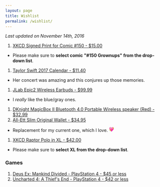 ```yaml
---
layout: page
title: Wishlist
permalink: /wishlist/
---
```


*Last updated on November 14th, 2016*

1. [XKCD Signed Print for Comic #150 - $15.00][xkcd-print]
  - Please make sure to **select comic "#150 Grownups" from the drop-down list**.
1. [Taylor Swift 2017 Calendar - $11.40][tswift-calendar]
  - Her concert was amazing and this conjures up those memories.
1. [JLab Epic2 Wireless Earbuds - $99.99][bluetooth-earbuds]
  - I _really_ like the blue/gray ones.
1. [DKnight MagicBox II Bluetooth 4.0 Portable Wireless speaker (Red) - $32.99][bt-speaker]
1. [All-Ett Slim Original Wallet - $34.95][all-ett]
  - Replacement for my current one, which I love. <img src='/assets/site-heart.webp' width='16' height='16' />
1. [XKCD Raptor Polo in XL - $42.00][xkcd-polo]
  - Please make sure to **select XL from the drop-down list**.

### Games

1. [Deus Ex: Mankind Divided - PlayStation 4 - $45 or less][deus-ex]
1. [Uncharted 4: A Thief's End - PlayStation 4 - $42 or less][uncharted-4]

[bluetooth-earbuds]: https://www.amazon.com/Bluetooth-GUARANTEED-waterproof-high-performance-microphone/dp/B01EZ86SLW
[tr-ps4]: https://www.amazon.com/Rise-Tomb-Raider-Year-Celebration-PlayStation/dp/B013HMN66M
[deus-ex]: https://www.amazon.com/Deus-Ex-Mankind-Divided-PlayStation-4/dp/B00VQZOIAG
[uncharted-4]: https://www.amazon.com/Uncharted-4-Thiefs-End-PlayStation/dp/B00GODZYNA
[mirrors-edge]: https://www.amazon.com/Mirrors-Edge-Catalyst-PlayStation-4/dp/B00ZDYJ9P0
[all-ett]: https://www.all-ett.com/product/slim-original-wallet/
[bt-speaker]: https://www.amazon.com/gp/product/B018WMG5Y2
[xkcd-print]: https://store.xkcd.com/products/signed-prints
[xkcd-polo]: https://store.xkcd.com/products/raptor-polo
[tswift-calendar]: https://www.amazon.com/gp/product/1465057358
